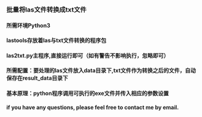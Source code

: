 ### 批量将las文件转换成txt文件

#### 所需环境Python3

#### lastools存放着las与txt文件转换的程序包

#### las2txt.py主程序,直接运行即可（如有警告不影响执行，忽略即可）

#### 所需配置：要处理的las文件放入data目录下,txt文件作为转换之后的文件，自动保存在result_data目录下

#### 基本原理：python程序调用可执行的exe文件并传入相应的参数设置

#### if you have any questions, please feel free to contact me by email.